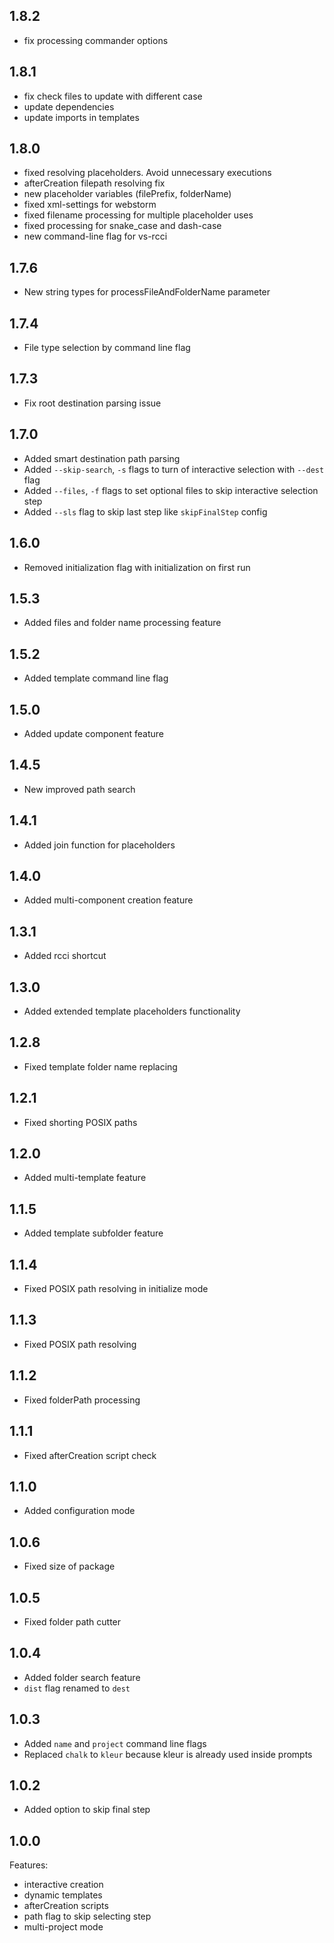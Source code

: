 ## 1.8.2
* fix processing commander options

## 1.8.1
* fix check files to update with different case
* update dependencies
* update imports in templates

## 1.8.0
* fixed resolving placeholders. Avoid unnecessary executions
* afterCreation filepath resolving fix
* new placeholder variables (filePrefix, folderName)
* fixed xml-settings for webstorm
* fixed filename processing for multiple placeholder uses
* fixed processing for snake_case and dash-case
* new command-line flag for vs-rcci

## 1.7.6
* New string types for processFileAndFolderName parameter

## 1.7.4
* File type selection by command line flag

## 1.7.3
* Fix root destination parsing issue

## 1.7.0
* Added smart destination path parsing
* Added `--skip-search`, `-s` flags to turn of interactive selection with `--dest` flag
* Added `--files`, `-f` flags to set optional files to skip interactive selection step
* Added `--sls` flag to skip last step like `skipFinalStep` config 

## 1.6.0
* Removed initialization flag with initialization on first run

## 1.5.3
* Added files and folder name processing feature

## 1.5.2
* Added template command line flag

## 1.5.0
* Added update component feature

## 1.4.5
* New improved path search

## 1.4.1
* Added join function for placeholders

## 1.4.0
* Added multi-component creation feature

## 1.3.1
* Added rcci shortcut

## 1.3.0
* Added extended template placeholders functionality

## 1.2.8
* Fixed template folder name replacing 

## 1.2.1
* Fixed shorting POSIX paths

## 1.2.0
* Added multi-template feature

## 1.1.5
* Added template subfolder feature

## 1.1.4
* Fixed POSIX path resolving in initialize mode

## 1.1.3
* Fixed POSIX path resolving

## 1.1.2
* Fixed folderPath processing

## 1.1.1
* Fixed afterCreation script check

## 1.1.0
* Added configuration mode

## 1.0.6
* Fixed size of package

## 1.0.5
* Fixed folder path cutter

## 1.0.4
* Added folder search feature
* `dist` flag renamed to `dest`

## 1.0.3
* Added `name` and `project` command line flags
* Replaced `chalk` to `kleur` because kleur is already used inside prompts

## 1.0.2
* Added option to skip final step

## 1.0.0
Features:
* interactive creation
* dynamic templates
* afterCreation scripts
* path flag to skip selecting step
* multi-project mode
